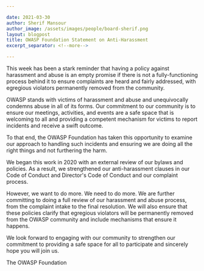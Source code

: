 ```yaml
---

date: 2021-03-30
author: Sherif Mansour
author_image: /assets/images/people/board-sherif.png
layout: blogpost
title: OWASP Foundation Statement on Anti-Harassment
excerpt_separator: <!--more-->

---
```


This week has been a stark reminder that having a policy against harassment and abuse is an empty promise if there is not a fully-functioning process behind it to ensure complaints are heard and fairly addressed, with egregious violators permanently removed from the community. 

OWASP stands with victims of harassment and abuse and unequivocally condemns abuse in all of its forms. Our commitment to our community is to ensure our meetings, activities, and events are a safe space that is welcoming to all and providing a competent mechanism for victims to report incidents and receive a swift outcome. 

<!--more-->

To that end, the OWASP Foundation has taken this opportunity to examine our approach to handling such incidents and ensuring we are doing all the right things and not furthering the harm. 

We began this work in 2020 with an external review of our bylaws and policies. As a result, we strengthened our anti-harassment clauses in our Code of Conduct and Director's Code of Conduct and our complaint process. 

However, we want to do more. We need to do more. We are further committing to doing a full review of our harassment and abuse process, from the complaint intake to the final resolution. We will also ensure that these policies clarify that egregious violators will be permanently removed from the OWASP community and include mechanisms that ensure it happens. 

We look forward to engaging with our community to strengthen our commitment to providing a safe space for all to participate and sincerely hope you will join us. 

The OWASP Foundation

